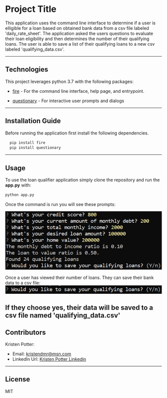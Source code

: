 # Project Title

This application uses the command line interface to determine if a user is elligible for a loan based on obtained bank data from a csv file labeled 'daily_rate_sheet'. The application asked the users questions to evaluate their loan eligibility and then determines the number of their qualifying loans. The user is able to save a list of their qualifying loans to a new csv labeled 'qualifying_data.csv'.

---

## Technologies

This project leverages python 3.7 with the following packages:

* [fire](https://github.com/google/python-fire) - For the command line interface, help page, and entrypoint.

* [questionary](https://github.com/tmbo/questionary) - For interactive user prompts and dialogs

---

## Installation Guide

Before running the application first install the following dependencies.

```python
  pip install fire
  pip install questionary
```

---

## Usage

To use the loan qualifier application simply clone the repository and run the **app.py** with:

```python
python app.py
```

Once the command is run you will see these prompts:

![Loan Qualifier Prompts](loan_qualifier_prompts.png)

Once a user has viewed their number of loans. They can save their bank data to a csv file:
![Bank Data List](save.png)

If they choose yes, their data will be saved to a csv file named 'qualifying_data.csv'
---

## Contributors

Kristen Potter:
* Email: kristendmr@msn.com
* LinkedIn Url: [Kristen Potter Linkedin](https://www.linkedin.com/in/kristen-potter-b17826113)

---

## License

MIT
